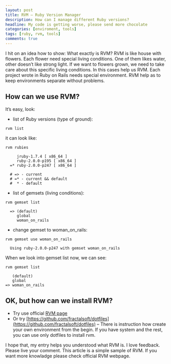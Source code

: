 ```yaml
---
layout: post
title: RVM – Ruby Version Manager
description: How can I manage different Ruby versions?
headline: My code is getting worse, please send more chocolate
categories: [enviroment, tools]
tags: [ruby, rvm, tools]
comments: true
---
```


I hit on an idea how to show: What exactly is RVM? RVM is like house with flowers. Each flower need special living conditions. One of them likes water, other doesn’t like strong light. If we want to flowers grown, we need to take care about this specific living conditions. In this cases help us RVM. Each project wrote in Ruby on Rails needs special environment. RVM help as to keep environments separate without problems.

## How can we use RVM?

It’s easy, look:

- list of Ruby versions (type of ground):

```
rvm list
```

it can look like:

```
rvm rubies

     jruby-1.7.4 [ x86_64 ]
     ruby-2.0.0-p195 [ x86_64 ]
  =* ruby-2.0.0-p247 [ x86_64 ]

  # => - current
  # =* - current && default
  #  * - default
```

- list of gemsets (living conditions):

```
rvm gemset list

  => (default)
     global
     woman_on_rails
```

- change gemset to woman_on_rails:

```
rvm gemset use woman_on_rails

  Using ruby-2.0.0-p247 with gemset woman_on_rails
```

When we look into gemset list now, we can see:

```
rvm gemset list

   (default)
   global
=> woman_on_rails
```

## OK, but how can we install RVM?

- Try use official [RVM page](http://rvm.io/rvm/install)
- Or try [https://github.com/fractalsoft/dotfiles](https://github.com/fractalsoft/dotfiles) – There is instruction how create your own environment from the begin. If you have system and the rest, you can use only dotfiles to install rvm.

I hope that, my entry helps you understood what RVM is. I love feedback. Please live your comment.
This article is a simple sample of RVM. If you want more knowladge please check official RVM webpage.
